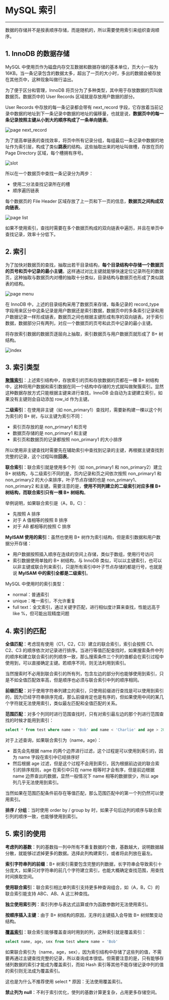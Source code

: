 # MySQL 索引

---

数据的存储并不是按表顺序存储，而是随机的，所以需要使用索引来组织查询顺序。

## 1. InnoDB 的数据存储

MySQL 中使用页作为磁盘内存交互数据和数据存储的基本单位，页大小一般为 16KB。当一条记录包含的数据太多，超出了一页的大小时，多出的数据会被存放在其他页中，这种现象叫做行溢出。

为了便于区分和管理，InnoDB 将页分为了多种类型，其中用于存放数据的页叫做数据页。数据页中的 User Records 区域就是存放用户数据的部分。

User Records 中存放的每一条记录都会带有 next_record 字段，它存放着当前记录中数据的地址到下一条记录中数据的地址的偏移量，也就是说，**数据页中的每一条记录按照主键从小到大的顺序构成了一条单向链表**。

![page next_record](img/mysql_next_record.png)

为了提高单链表的查找效率，将页中所有记录分组，每组最后一条记录中数据的地址作为索引层，构成了类似**跳表**的结构。这些抽取出来的地址叫做槽，存放在页的 Page Directory 区域，每个槽拥有序号。

![slot](img/mysql_slot.png)

所以在一个数据页中查找一条记录分为两步：

* 使用二分法查找记录所在的槽
* 顺序遍历链表

每个数据页的 File Header 区域存放了上一页和下一页的信息，**数据页之间构成双向链表**。

![page list](img/mysql_page_list.png)

如果不使用索引，查找时需要在多个数据页构成的双向链表中遍历，并且在单页中查找记录，效率十分低下。

## 2. 索引

为了加快对数据页的查找，抽取出若干目录结构，**每个目录结构中存储一个数据页的页号和页中记录的最小主键**。这样通过对比主键就能够快速定位记录所在的数据页，这种抽取与数据页内对槽的抽取十分类似，目录结构与数据页也形成了类似跳表的结构。

![page menu](img/mysql_page_menu.png)

在 InnoDB 中，上述的目录结构采用了数据页来存储，每条记录的 record_type 字段用来区分中这条记录是用户数据还是索引数据，数据页中的多条索引记录和用户数据记录一样形成链表，数据页之间也根据主键形成有序的双向链表。对于索引数据，数据部分只有两列，对应一个数据页的页号和此页中记录的最小主键。

将存放索引数据的数据页逐层向上抽取，索引数据页与用户数据页就形成了 B+ 树结构。

![index](img/mysql_index.png)

## 3. 索引类型

**[聚簇索引](#clustered_index)**：上述索引结构中，存放索引的页和存放数据的页都在一棵 B+ 树结构中，这种将用户数据和索引数据在同一个结构中存储的方式就叫做聚簇索引。显然这种数据存放方式只能根据主键来进行查找，InnoDB 会自动为主键建立索引，如果没有主键则会自动添加 row_id 作为主键。

**二级索引**：在使用非主键（如 non_primary1）查找时，需要新构建一棵以这个列为索引的 B+ 树，与以主键为索引不同：

* 索引页存放的是 non_primary1 和页号
* 数据页存储的是 non_primary1 和主键
* 索引页和数据页的记录都按照 non_primary1 的大小排序

所以使用非主键查找时需要先在辅助索引中查找到记录的主键，再根据主键查找到完整的记录，这个过程叫做**回表**。

**联合索引**：联合索引就是使用多个列（如 non_primary1 和 non_primary2）建立 B+ 树结构，与二级索引不同的是，页内记录和页之间依次按照 non_primary1 和 non_primary2 的大小来排序，叶子节点存储的也是 non_primary1、non_primary2 和主键。需要注意的是，**使用不同列建立的二级索引对应多棵 B+ 树结构，而联合索引只有一棵 B+ 树结构**。

举例说明，如果联合索引是（A，B，C）：

* 先按照 A 排序
* 对于 A 值相等的按照 B 排序
* 对于 AB 都相等的按照 C 排序

**MyISAM 使用的索引**：虽然也使用 B+ 树作为索引结构，但是索引数据和用户数据分开存储：

* 用户数据按照插入顺序在连续的空间上存储，类似于数组，使用行号访问
* 索引数据使用单独的 B+ 树结构，与 InnoDB 类似，可以以主键索引，也可以以非主键或联合列来索引，只是所有索引中叶子节点存储的都是行号，也就是说 **MyISAM 中的索引全都是二级索引**。

MySQL 中使用时的索引类型：

* normal：普通索引
* unique：唯一索引，不允许重复
* full text：全文索引，通过关键字匹配，进行相似度计算来查找，性能远高于 like %，但可能出现精度问题

## 4. 索引的匹配

**全值匹配**：考虑现有使用（C1，C2，C3）建立的联合索引，索引会按照 C1、C2、C3 的顺序依次对记录进行排序。当进行等值匹配查找时，如果搜索条件中列的顺序和建立联合索引的列顺序一致，那么搜索条件三个列的值都会在索引过程中使用到，可以直接确定主键。若顺序不同，则无法利用到索引。

当然搜索时不必用到联合索引的所有列，包含左边的部分列也能够使用到索引，只是不如全值匹配效率高，但是顺序也必须与联合索引中列的顺序相同。

**前缀匹配**：对于使用字符串列建立的索引，只使用前缀进行查找是可以使用到索引的，因为已经字符串排序完成，那么前缀肯定也是有序的，但如果使用中间的某几个字符就无法使用索引，类似最左匹配和全值匹配的关系。

**范围匹配**：对多个列同时进行范围查找时，只有对索引最左边的那个列进行范围查找的时候才能用到索引：

```sql
select * from test where name > 'Bob' and name < 'Charlie' and age > 20
```

对于上述查询，如果联合索引为（name，age）：

* 首先会先根据 name 的两个边界进行过滤，这个过程是可以使用到索引的，因为 name 字段在索引中已经排序好
* 然后根据 age 过滤，但是这个过程不会用到索引，因为根据前边说的联合索引的排序规则，age 在索引中只在 name 相等时才会有序，但是前边根据 name 边界查出的数据，显然一般情况下 name 相等的数据很少，所以 age 列几乎无法使用到索引。

当然如果在范围匹配条件前存在等值匹配，那么范围匹配中的第一个列仍然可以使用索引。

**排序 / 分组**：当时使用 order by / group by 时，如果子句后边列的顺序与联合索引列的顺序一致，也能够使用到索引。

## 5. 索引的使用

**考虑列的基数**：列的基数指一列中所有不重复数据的个数，基数越大，说明数据越分散，就能够过滤掉更多的数据。选择此列构建索引，或者将此列放在最左。

**索引字符串列的前缀**：B+ 树索引需要包含完整的列数据，长字符串会导致索引十分庞大，如果只对字符串的前几个字符建立索引，也能大概确定查找范围，用查找时间换取空间。

**使用联合索引**：联合索引相比单列索引支持更多种查询组合，如（A，B，C）的联合索引能支持 ABC、AB、A 这三种查找。

**独立使用索引列**：索引列参与表达式运算或作为函数参数时无法使用索引。

**按顺序插入主键**：由于 B+ 树结构的原因，无序的主键插入会导致 B+ 树频繁变动结构。

**[覆盖索引](#cover_index)**：联合索引能够覆盖查询时用到的列，这种索引就是覆盖索引：

```sql
select name, age, sex from test where name = 'Bob'
```

如果联合索引为（name，age，sex），因为索引结构中存储了这些列的值，不需要再通过主键查找完整的记录，所以查询成本很低。但需要注意的是，只有能够存储列数据的索引才能成为覆盖索引，而如 Hash 索引等其他不能存储记录中列的值的索引则无法成为覆盖索引。

这也是为什么不推荐使用 select * 原因：无法使用覆盖索引。

**禁止列为 null**：不利于索引优化，使列的基数计算更复杂，占用更多存储空间。

